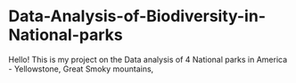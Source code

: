# Data-Analysis-of-Biodiversity-in-National-parks

Hello!
This is my project on the Data analysis of 4 National parks in America - Yellowstone, Great Smoky mountains, 
